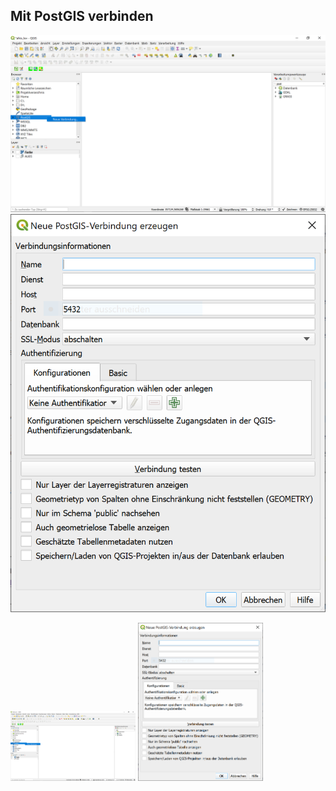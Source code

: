 ## Mit PostGIS verbinden

![alt text](https://github.com/kratum/open_geodata_nrw/raw/master/images/04_01.PNG "Logo Title Text 1")
![alt text](https://github.com/kratum/open_geodata_nrw/raw/master/images/04_02.PNG "Logo Title Text 1")

<img src="https://github.com/kratum/open_geodata_nrw/raw/master/images/04_01.PNG" alt="drawing" width="200"/>
<img src="https://github.com/kratum/open_geodata_nrw/raw/master/images/04_02.PNG" alt="drawing" width="200"/>
